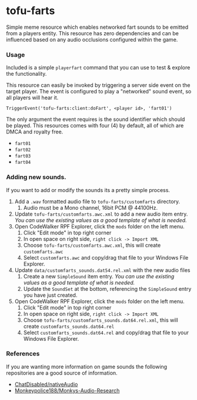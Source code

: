 # tofu-farts

Simple meme resource which enables networked fart sounds to be emitted from a players entity. This resource has zero dependencies and can be influenced based on any audio occlusions configured within the game.

### Usage

Included is a simple `playerfart` command that you can use to test & explore the functionality.

This resource can easily be invoked by triggering a server side event on the target player. The event is configured to play a "networked" sound event, so all players will hear it.

```
TriggerEvent('tofu-farts:client:doFart', <player id>, 'fart01')
```

The only argument the event requires is the sound identifier which should be played. This resources comes with four (4) by default, all of which are DMCA and royalty free.

- `fart01`
- `fart02`
- `fart03`
- `fart04`

### Adding new sounds.

If you want to add or modify the sounds its a pretty simple process.

1. Add a `.wav` formatted audio file to `tofu-farts/customfarts` directory.
   1. Audio must be a Mono channel, 16bit PCM @ 44100Hz.
1. Update `tofu-farts/customfarts.awc.xml` to add a new audio item entry. _You can use the existing values as a good template of what is needed._
1. Open CodeWalker RPF Explorer, click the `mods` folder on the left menu.
   1. Click "Edit mode" in top right corner
   1. In open space on right side, `right click -> Import XML`
   1. Choose `tofu-farts/customfarts.awc.xml`, this will create `customfarts.awc`
   1. Select `customfarts.awc` and copy/drag that file to your Windows File Explorer.
1. Update `data/customfarts_sounds.dat54.rel.xml` with the new audio files
   1. Create a new `SimpleSound` item entry. _You can use the existing values as a good template of what is needed._
   1. Update the `SoundSet` at the bottom, referencing the `SimpleSound` entry you have just created.
1. Open CodeWalker RPF Explorer, click the `mods` folder on the left menu.
   1. Click "Edit mode" in top right corner
   1. In open space on right side, `right click -> Import XML`
   1. Choose `tofu-farts/customfarts_sounds.dat64.rel.xml`, this will create `customfarts_sounds.dat64.rel`
   1. Select `customfarts_sounds.dat64.rel` and copy/drag that file to your Windows File Explorer.

### References

If you are wanting more information on game sounds the following repositories are a good source of information.

- [ChatDisabled/nativeAudio](https://github.com/ChatDisabled/nativeAudio)
- [Monkeypolice188/Monkys-Audio-Research](https://github.com/Monkeypolice188/Monkys-Audio-Research)
